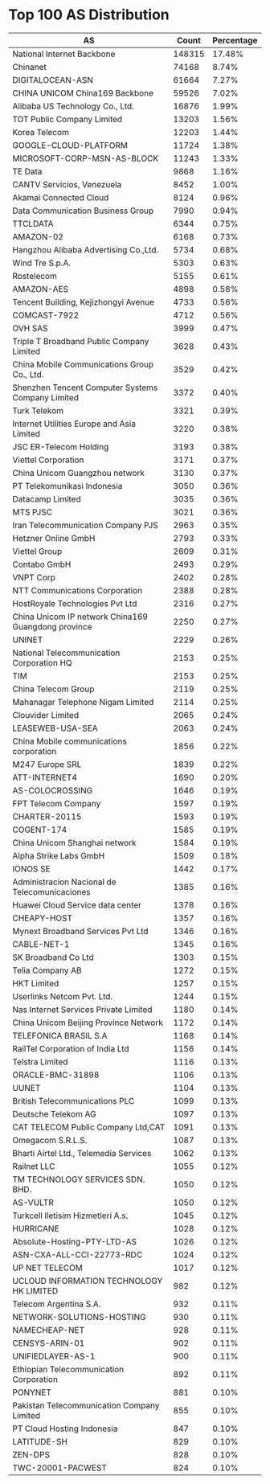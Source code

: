 # Top 100 AS Distribution
| AS | Count | Percentage |
|----|----|----|
| National Internet Backbone | 148315 | 17.48% |
| Chinanet | 74168 | 8.74% |
| DIGITALOCEAN-ASN | 61664 | 7.27% |
| CHINA UNICOM China169 Backbone | 59526 | 7.02% |
| Alibaba US Technology Co., Ltd. | 16876 | 1.99% |
| TOT Public Company Limited | 13203 | 1.56% |
| Korea Telecom | 12203 | 1.44% |
| GOOGLE-CLOUD-PLATFORM | 11724 | 1.38% |
| MICROSOFT-CORP-MSN-AS-BLOCK | 11243 | 1.33% |
| TE Data | 9868 | 1.16% |
| CANTV Servicios, Venezuela | 8452 | 1.00% |
| Akamai Connected Cloud | 8124 | 0.96% |
| Data Communication Business Group | 7990 | 0.94% |
| TTCLDATA | 6344 | 0.75% |
| AMAZON-02 | 6168 | 0.73% |
| Hangzhou Alibaba Advertising Co.,Ltd. | 5734 | 0.68% |
| Wind Tre S.p.A. | 5303 | 0.63% |
| Rostelecom | 5155 | 0.61% |
| AMAZON-AES | 4898 | 0.58% |
| Tencent Building, Kejizhongyi Avenue | 4733 | 0.56% |
| COMCAST-7922 | 4712 | 0.56% |
| OVH SAS | 3999 | 0.47% |
| Triple T Broadband Public Company Limited | 3628 | 0.43% |
| China Mobile Communications Group Co., Ltd. | 3529 | 0.42% |
| Shenzhen Tencent Computer Systems Company Limited | 3372 | 0.40% |
| Turk Telekom | 3321 | 0.39% |
| Internet Utilities Europe and Asia Limited | 3220 | 0.38% |
| JSC ER-Telecom Holding | 3193 | 0.38% |
| Viettel Corporation | 3171 | 0.37% |
| China Unicom Guangzhou network | 3130 | 0.37% |
| PT Telekomunikasi Indonesia | 3050 | 0.36% |
| Datacamp Limited | 3035 | 0.36% |
| MTS PJSC | 3021 | 0.36% |
| Iran Telecommunication Company PJS | 2963 | 0.35% |
| Hetzner Online GmbH | 2793 | 0.33% |
| Viettel Group | 2609 | 0.31% |
| Contabo GmbH | 2493 | 0.29% |
| VNPT Corp | 2402 | 0.28% |
| NTT Communications Corporation | 2388 | 0.28% |
| HostRoyale Technologies Pvt Ltd | 2316 | 0.27% |
| China Unicom IP network China169 Guangdong province | 2250 | 0.27% |
| UNINET | 2229 | 0.26% |
| National Telecommunication Corporation HQ | 2153 | 0.25% |
| TIM | 2153 | 0.25% |
| China Telecom Group | 2119 | 0.25% |
| Mahanagar Telephone Nigam Limited | 2114 | 0.25% |
| Clouvider Limited | 2065 | 0.24% |
| LEASEWEB-USA-SEA | 2063 | 0.24% |
| China Mobile communications corporation | 1856 | 0.22% |
| M247 Europe SRL | 1839 | 0.22% |
| ATT-INTERNET4 | 1690 | 0.20% |
| AS-COLOCROSSING | 1646 | 0.19% |
| FPT Telecom Company | 1597 | 0.19% |
| CHARTER-20115 | 1593 | 0.19% |
| COGENT-174 | 1585 | 0.19% |
| China Unicom Shanghai network | 1584 | 0.19% |
| Alpha Strike Labs GmbH | 1509 | 0.18% |
| IONOS SE | 1442 | 0.17% |
| Administracion Nacional de Telecomunicaciones | 1385 | 0.16% |
| Huawei Cloud Service data center | 1378 | 0.16% |
| CHEAPY-HOST | 1357 | 0.16% |
| Mynext Broadband Services Pvt Ltd | 1346 | 0.16% |
| CABLE-NET-1 | 1345 | 0.16% |
| SK Broadband Co Ltd | 1303 | 0.15% |
| Telia Company AB | 1272 | 0.15% |
| HKT Limited | 1257 | 0.15% |
| Userlinks Netcom Pvt. Ltd. | 1244 | 0.15% |
| Nas Internet Services Private Limited | 1180 | 0.14% |
| China Unicom Beijing Province Network | 1172 | 0.14% |
| TELEFONICA BRASIL S.A | 1168 | 0.14% |
| RailTel Corporation of India Ltd | 1156 | 0.14% |
| Telstra Limited | 1116 | 0.13% |
| ORACLE-BMC-31898 | 1106 | 0.13% |
| UUNET | 1104 | 0.13% |
| British Telecommunications PLC | 1099 | 0.13% |
| Deutsche Telekom AG | 1097 | 0.13% |
| CAT TELECOM Public Company Ltd,CAT | 1091 | 0.13% |
| Omegacom S.R.L.S. | 1087 | 0.13% |
| Bharti Airtel Ltd., Telemedia Services | 1062 | 0.13% |
| Railnet LLC | 1055 | 0.12% |
| TM TECHNOLOGY SERVICES SDN. BHD. | 1050 | 0.12% |
| AS-VULTR | 1050 | 0.12% |
| Turkcell Iletisim Hizmetleri A.s. | 1045 | 0.12% |
| HURRICANE | 1028 | 0.12% |
| Absolute-Hosting-PTY-LTD-AS | 1026 | 0.12% |
| ASN-CXA-ALL-CCI-22773-RDC | 1024 | 0.12% |
| UP NET TELECOM | 1017 | 0.12% |
| UCLOUD INFORMATION TECHNOLOGY HK LIMITED | 982 | 0.12% |
| Telecom Argentina S.A. | 932 | 0.11% |
| NETWORK-SOLUTIONS-HOSTING | 930 | 0.11% |
| NAMECHEAP-NET | 928 | 0.11% |
| CENSYS-ARIN-01 | 902 | 0.11% |
| UNIFIEDLAYER-AS-1 | 900 | 0.11% |
| Ethiopian Telecommunication Corporation | 892 | 0.11% |
| PONYNET | 881 | 0.10% |
| Pakistan Telecommunication Company Limited | 855 | 0.10% |
| PT Cloud Hosting Indonesia | 847 | 0.10% |
| LATITUDE-SH | 829 | 0.10% |
| ZEN-DPS | 828 | 0.10% |
| TWC-20001-PACWEST | 824 | 0.10% |

